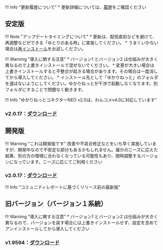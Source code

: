 !!! Info "更新履歴について"
    * 更新詳細については、[履歴](./qa/history.md)をご確認ください

## 安定版
!!! Note "アップデートタイミングについて"
    * 更新は、配信直前などを避けて、再調整などができる「ゆとりのある時」に実施してください。
    * うまくいかない場合は[再インストール](qa/reinstall.md)をお試しください。

!!! Warning "導入に関する注意"
    * バージョン1 とバージョン2 は仕組みが大きく異なるので上書きインストールで混ぜないでください。
    * 変更が大きい場合は上書きインストールすると不整合が起きる場合があります。その場合は一度消してから導入してください。
    * インストール先として「ゆかりねっと」のフォルダを選ばないようにしてください。ゆかりねっとが干渉で起動しなくなります。別フォルダにすることで問題なく動きます。

!!! Info  "ゆかりねっとコネクターNEO v2.0は、わんコメv4.0に対応しています"

### v2.0.17：[ダウンロード](https://machanbazaar.com/wp-content/uploads/2022/11/YNCneo_v2.0.17.zip)

## 開発版
!!! Warning "これは開発版です"
    改善や不具合修正などをいち早く実施していますが、開発中なので不安定な部分もあるかもしれません。誰かのニーズに応えた結果、別の方の環境に合わなくなっている可能性もあり、随時調整するバージョンになっています。ニーズに応じてご利用ください

### v2.0.17：[ダウンロード](https://machanbazaar.com/wp-content/uploads/2022/11/YNCneo_v2.0.17.zip)

!!! Info  "コミュニティレポートに基づくリリース前の最新版"

## 旧バージョン（バージョン１系統）

!!! Warning "導入に関する注意"
    * バージョン1 とバージョン2 は仕組みが大きく異なるので、バージョンを戻す場合には上書きインストールせず、設定を含めてアンインストールしてから導入してください

### v1.9594：[ダウンロード](https://machanbazaar.com/wp-content/uploads/2022/08/YNCneo_v1.9594.zip)

